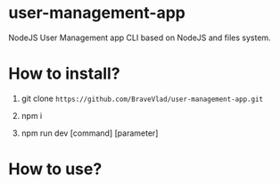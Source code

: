 # user-management-app

NodeJS User Management app CLI based on NodeJS and files system.

# How to install?

1. git clone `https://github.com/BraveVlad/user-management-app.git`

2. npm i

3. npm run dev [command] [parameter]

# How to use?

